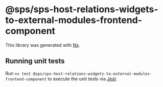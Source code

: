 # @sps/sps-host-relations-widgets-to-external-modules-frontend-component

This library was generated with [Nx](https://nx.dev).

## Running unit tests

Run `nx test @sps/sps-host-relations-widgets-to-external-modules-frontend-component` to execute the unit tests via [Jest](https://jestjs.io).
